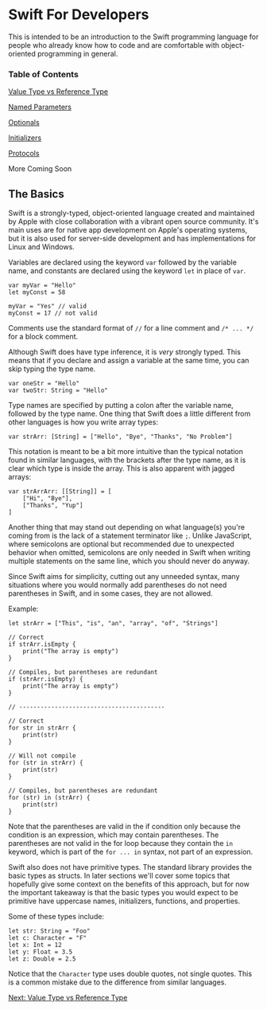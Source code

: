# Swift For Developers

This is intended to be an introduction to the Swift programming language for people who already know how to code and are comfortable with object-oriented programming in general.

### Table of Contents

[Value Type vs Reference Type](1-struct-class.md)

[Named Parameters](2-named-parameters.md)

[Optionals](3-optionals.md)

[Initializers](4-initializers.md)

[Protocols](5-protocols.md)

More Coming Soon

## The Basics
Swift is a strongly-typed, object-oriented language created and maintained by Apple with close collaboration with a vibrant open source community. It's main uses are for native app development on Apple's operating systems, but it is also used for server-side development and has implementations for Linux and Windows.

Variables are declared using the keyword `var` followed by the variable name, and constants are declared using the keyword `let` in place of `var`.

```
var myVar = "Hello"
let myConst = 58

myVar = "Yes" // valid
myConst = 17 // not valid
```

Comments use the standard format of `//` for a line comment and `/* ... */` for a block comment.

Although Swift does have type inference, it is *very* strongly typed. This means that if you declare and assign a variable at the same time, you can skip typing the type name.

```
var oneStr = "Hello"
var twoStr: String = "Hello"
```

Type names are specified by putting a colon after the variable name, followed by the type name. One thing that Swift does a little different from other languages is how you write array types:
```
var strArr: [String] = ["Hello", "Bye", "Thanks", "No Problem"]
```

This notation is meant to be a bit more intuitive than the typical notation found in similar languages, with the brackets after the type name, as it is clear which type is inside the array. This is also apparent with jagged arrays:

```
var strArrArr: [[String]] = [
    ["Hi", "Bye"],
    ["Thanks", "Yup"]
]
```

Another thing that may stand out depending on what language(s) you're coming from is the lack of a statement terminator like `;`. Unlike JavaScript, where semicolons are optional but recommended due to unexpected behavior when omitted, semicolons are only needed in Swift when writing multiple statements on the same line, which you should never do anyway.

Since Swift aims for simplicity, cutting out any unneeded syntax, many situations where you would normally add parentheses do not need parentheses in Swift, and in some cases, they are not allowed.

Example:
```
let strArr = ["This", "is", "an", "array", "of", "Strings"]

// Correct
if strArr.isEmpty {
    print("The array is empty")
}

// Compiles, but parentheses are redundant
if (strArr.isEmpty) {
    print("The array is empty")
}

// -----------------------------------------

// Correct
for str in strArr {
    print(str)
}

// Will not compile
for (str in strArr) {
    print(str)
}

// Compiles, but parentheses are redundant
for (str) in (strArr) {
    print(str)
}
```

Note that the parentheses are valid in the if condition only because the condition is an expression, which may contain parentheses. The parentheses are not valid in the for loop because they contain the `in` keyword, which is part of the `for ... in` syntax, not part of an expression.

Swift also does not have primitive types. The standard library provides the basic types as structs. In later sections we'll cover some topics that hopefully give some context on the benefits of this approach, but for now the important takeaway is that the basic types you would expect to be primitive have uppercase names, initializers, functions, and properties.

Some of these types include:
```
let str: String = "Foo"
let c: Character = "F"
let x: Int = 12
let y: Float = 3.5
let z: Double = 2.5
```
Notice that the `Character` type uses double quotes, not single quotes. This is a common mistake due to the difference from similar languages.

[Next: Value Type vs Reference Type](1-struct-class.md)